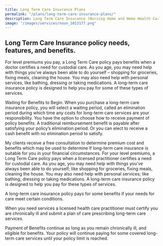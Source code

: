 ```yaml
---
title: Long Term Care Insurance Plans
permalink: "/plans/long-term-care-insurance-plans/"
description: Long Term Care Insurance (Nursing Home and Home Health Care) Plans.
image: "/images/services/noun_1013177.png"
---
```


## Long Term Care Insurance policy needs, features, and benefits.

For level premiums you pay, a Long Term Care policy pays benefits when a doctor certifies a need for custodial care. As you age, you may need help with things you’ve always been able to do yourself – shopping for groceries, fixing meals, cleaning the house. You may also need help with personal services, like bathing, dressing or taking medications. A long-term care insurance policy is designed to help you pay for some of these types of services.

Waiting for Benefits to Begin. When you purchase a long-term care insurance policy, you will select a waiting period, called an elimination period during which time any costs for long-term care services are your responsibility. You have the option to choose how to receive payment of policy benefits. A traditional reimbursement benefit is payable after satisfying your policy’s elimination period. Or you can elect to receive a cash benefit with no elimination period to satisfy.

My clients receive a free consultation to determine premium cost and benefits which may be used to determine if long-term care insurance is suitable for you in your financial circumstances. For your level premiums, a Long Term Care policy pays when a licensed practitioner certifies a need for custodial care. As you age, you may need help with things you’ve always been able to do yourself; like shopping for groceries, fixing meals, cleaning the house. You may also need help with personal services; like bathing, dressing or taking medications. A long-term care insurance policy is designed to help you pay for these types of services.

A long-term care insurance policy pays for some benefits if your needs for care meet certain conditions. 

When you need services a licensed health care practitioner must certify you are chronically ill and submit a plan of care prescribing long-term care services.

Payment of Benefits continue as long as you remain chronically ill, and eligible for benefits. Your policy will continue paying for some covered long-term care services until your policy limit is reached.
